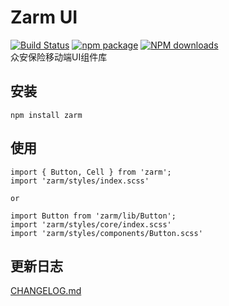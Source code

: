 # Zarm UI
  [![Build Status](https://www.travis-ci.org/ZhonganTechENG/zarm.svg?branch=master)](https://www.travis-ci.org/ZhonganTechENG/zarm)
  [![npm package](https://img.shields.io/npm/v/zarm.svg?style=flat-square)](https://www.npmjs.org/package/zarm)
  [![NPM downloads](http://img.shields.io/npm/dm/zarm.svg?style=flat-square)](https://npmjs.org/package/zarm)  
  众安保险移动端UI组件库
  
## 安装
```
npm install zarm
```
## 使用
```
import { Button, Cell } from 'zarm';
import 'zarm/styles/index.scss'

or

import Button from 'zarm/lib/Button';
import 'zarm/styles/core/index.scss'
import 'zarm/styles/components/Button.scss'
```

## 更新日志
[CHANGELOG.md](https://github.com/ZhonganTechENG/zarm/blob/master/CHANGELOG.md)

